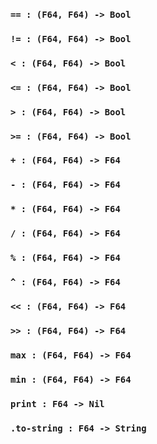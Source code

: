 <link rel="stylesheet" type="text/css" href="styles.css">

### `== : (F64, F64) -> Bool`

### `!= : (F64, F64) -> Bool`

### `< : (F64, F64) -> Bool`

### `<= : (F64, F64) -> Bool`

### `> : (F64, F64) -> Bool`

### `>= : (F64, F64) -> Bool`

### `+ : (F64, F64) -> F64`

### `- : (F64, F64) -> F64`

### `* : (F64, F64) -> F64`

### `/ : (F64, F64) -> F64`

### `% : (F64, F64) -> F64`

### `^ : (F64, F64) -> F64`

### `<< : (F64, F64) -> F64`

### `>> : (F64, F64) -> F64`

### `max : (F64, F64) -> F64`

### `min : (F64, F64) -> F64`

### `print : F64 -> Nil`

### `.to-string : F64 -> String`
